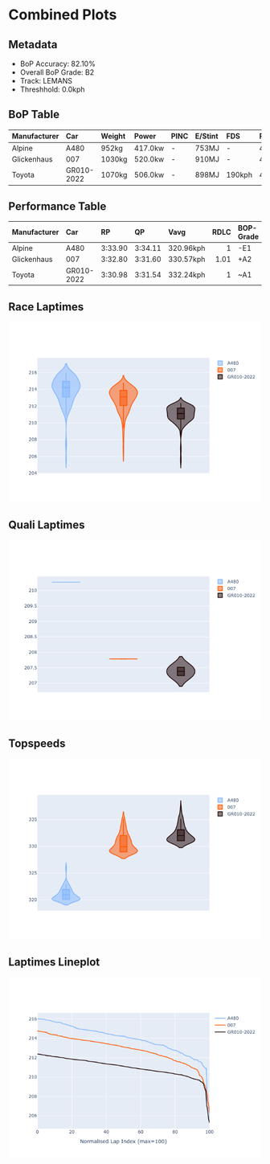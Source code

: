# Combined Plots

## Metadata

- BoP Accuracy: 82.10%
- Overall BoP Grade: B2
- Track: LEMANS
- Threshhold: 0.0kph

## BoP Table
| Manufacturer   | Car        | Weight   | Power   | PINC   | E/Stint   | FDS    | RDP    | QDP    | TDP    |
|:---------------|:-----------|:---------|:--------|:-------|:----------|:-------|:-------|:-------|:-------|
| Alpine         | A480       | 952kg    | 417.0kw | -      | 753MJ     | -      | 43.36% | 33.33% | 17.74% |
| Glickenhaus    | 007        | 1030kg   | 520.0kw | -      | 910MJ     | -      | 45.93% | 20.00% | 27.89% |
| Toyota         | GR010-2022 | 1070kg   | 506.0kw | -      | 898MJ     | 190kph | 48.39% | 66.67% | 12.11% |

## Performance Table
| Manufacturer   | Car        | RP      | QP      | Vavg      |   RDLC | BOP-Grade   | Match   |
|:---------------|:-----------|:--------|:--------|:----------|-------:|:------------|:--------|
| Alpine         | A480       | 3:33.90 | 3:34.11 | 320.96kph |   1    | -E1         | 56.25%  |
| Glickenhaus    | 007        | 3:32.80 | 3:31.60 | 330.57kph |   1.01 | +A2         | 90.86%  |
| Toyota         | GR010-2022 | 3:30.98 | 3:31.54 | 332.24kph |   1    | ~A1         | 99.20%  |

## Race Laptimes
![Race Laptimes](images/race_violin.png)

## Quali Laptimes
![Quali Laptimes](images/quali_violin.png)

## Topspeeds
![Topspeeds](images/topspeed_violin.png)

## Laptimes Lineplot
![Laptimes Lineplot](images/laptime_line.png)


